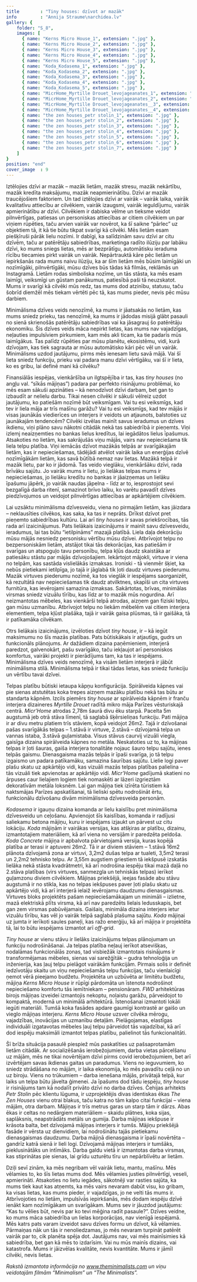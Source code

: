 ```yaml
---
title        : "Tiny houses: dzīvot ar mazāk"
info         : "Annija Straume\narchidea.lv"
gallery: {
    folder: "S_8",
    images: [
      { name: "Kerns Micro House_1", extension: ".jpg" },
      { name: "Kerns Micro House_2", extension: ".jpg" },
      { name: "Kerns Micro House_3", extension: ".jpg" },
      { name: "Kerns Micro House_4", extension: ".jpg" },
      { name: "Kerns Micro House_5", extension: ".jpg" },
      { name: "Koda_Kodasema_1", extension: ".jpg" },
      { name: "Koda_Kodasema_2", extension: ".jpg" },
      { name: "Koda_Kodasema_3", extension: ".jpg" },
      { name: "Koda_Kodasema_4", extension: ".jpg" },
      { name: "Koda_Kodasema_5", extension: ".jpg" },
      { name: "MicrHome_Myrtille Drouet_levojageanates_1", extension: ".jpg" },
      { name: "MicrHome_Myrtille Drouet_levojageanates_2", extension: ".jpg" },
      { name: "MicrHome_Myrtille Drouet_levojageanates__3", extension: ".jpg" },
      { name: "MicrHome_Myrtille Drouet_levojageanates__4", extension: ".jpg" },
      { name: "the zen houses_petr stolin_1", extension: ".jpg" },
      { name: "the zen houses_petr stolin_2", extension: ".jpg" },
      { name: "the zen houses_petr stolin_3", extension: ".jpg" },
      { name: "the zen houses_petr stolin_4", extension: ".jpg" },
      { name: "the zen houses_petr stolin_5", extension: ".jpg" },
      { name: "the zen houses_petr stolin_6", extension: ".jpg" },
      { name: "the zen houses_petr stolin_7", extension: ".jpg" }
    ]
}
position: "end"
cover_image  : 9
---
```

<p>Iztēlojies dzīvi ar mazāk – mazāk lietām, mazāk stresu, mazāk nekārtību, mazāk kredīta maksājumu, mazāk neapmierinātību. Dzīvi ar mazāk traucējošiem faktoriem. Un tad iztēlojies dzīvi ar vairāk – vairāk laika, vairāk kvalitatīvu attiecību ar cilvēkiem, vairāk izaugsmi, vairāk ieguldījumu, vairāk apmierinātību ar dzīvi. Cilvēkiem ir dabiska vēlme un tieksme veidot pilnvērtīgas, patiesas un personiskas attiecības ar citiem cilvēkiem un par viņiem rūpēties, taču arvien vairāk var novērot, ka šī saikne “pārlec” uz objektiem tā, it kā tie būtu tikpat svarīgi kā cilvēki. Mēs lietām esam piešķīruši pārāk lielu nozīmi. Ir dabīgi, ka salīdzinām savu dzīvi ar citu dzīvēm, taču ar patērētāju sabiedrības, marketinga radīto ilūziju par labāku dzīvi, ko mums sniegs lietas, mēs ar bezprātīgu, automātisku ieraduma rīcību tiecamies pirkt vairāk un vairāk. Nepārtrauktā kāre pēc lietām un iepirkšanās rada mums naivu ilūziju, ka ar šīm lietām mēs būsim laimīgāki un nozīmīgāki, pilnvērtīgāki, mūsu dzīves būs tādas kā filmās, reklāmās un Instagramā. Lietām rodas simboliska nozīme, un tās stāsta, ka mēs esam laimīgi, veiksmīgi un gūstam panākumus, patiesībā paši tā neuzskatot. Mums ir svarīgi kā cilvēki mūs redz, tas mums dod atzinību, statusu, taču šobrīd diemžēl mēs tiekam vērtēti pēc tā, kas mums pieder, nevis pēc mūsu darbiem.

Minimālisma dzīves veids nenozīmē, ka mums ir jāatsakās no lietām, kas mums sniedz prieku, tas nenozīmē, ka mums ir jādodas misijā glābt pasauli no sienā skrienošās patērētāju sabiedrības vai ka jāsagrauj šo patērētāju ekonomiku. Šis dzīves veids māca nepirkt lietas, kas mums nav vajadzīgas, neļauties impulsīviem pirkumiem, kam mēs akli ticam, ka tie padarīs mūs laimīgākus. Tas palīdz rūpēties par mūsu planētu, ekosistēmu, vidi, kurā dzīvojam, kas tiek sagrauta ar mūsu automātisko kāri pēc vēl un vairāk. Minimālisms uzdod jautājumu, pirms mēs ienesam lietu savā mājā. Vai šī lieta sniedz funkciju, prieku vai padara manu dzīvi vērtīgāku, vai šī ir lieta, ko es gribu, lai definē mani kā cilvēku?

Finansiālās iespējas, vienkāršība un ilgtspējība ir tas, kas <em>tiny houses</em> (no angļu val. “sīkās mājiņas”) padara par perfekto risinājumu problēmai, ko mēs esam sākuši apzināties – kā nenodzīvot dzīvi darbam, bet gan to izbaudīt ar nelielu darbu. Tikai nesen cilvēki ir sākuši vēlreiz uzdot jautājumu, ko patiešām nozīmē būt veiksmīgam. Vai tu esi veiksmīgs, kad tev ir liela māja ar trīs mašīnu garāžu? Vai tu esi veiksmīgs, kad tev mājās ir visas jaunākās viedierīces un interjers ir veidots un atjaunots, balstoties uz jaunākajām tendencēm? Cilvēki izvēlas mainīt savus ieradumus un dzīves ikdienu, viņi plāno savu nākotni citādāk nekā tas sabiedrībā ir pieņemts. Viņi izlemj neaizņemties no bankas lielus kredītus, lai iegādātos lielus īpašumus. Atsakoties no lietām, kas sakrājušās viņu mājās, vairs nav nepieciešama tik liela telpu platība. Viņi iemācās dzīvot mazākās telpās ar svarīgākajām lietām, kas ir nepieciešamas, tādējādi atvēlot vairāk laika un enerģijas dzīvē nozīmīgākām lietām, kas savā būtībā nemaz nav lietas. Mazākā telpā ir mazāk lietu, par ko ir jādomā. Tas veido vieglāku, vienkāršāku dzīvi, rada brīvāku sajūtu. Jo vairāk mums ir lietu, jo lielākas telpas mums ir nepieciešamas, jo lielāku kredītu no bankas ir jāaizņemas un lielāku īpašumu jāpērk, jo vairāk naudas jāpelna - līdz ar to, iesprostojot sevi bezgalīgā darba ritenī, samazinot brīvo laiku, ko varētu pavadīt dzīves piedzīvojumos un veidojot pilnvērtīgas attiecības ar apkārtējiem cilvēkiem.

Lai uzsāktu minimālisma dzīvesveidu, viena no pirmajām lietām, kas jāizdara – neklausīties cilvēkos, kas saka, ka tas ir neprāts. Drīkst dzīvot pret pieņemto sabiedrības kultūru. Lai arī <em>tiny houses</em> ir savas priekšrocības, tās rada arī izaicinājumus. Pats lielākais izaicinājums ir mainīt savu dzīvesveidu, ieradumus, lai tas būtu “ietilpināms” mazajā platībā. Liela daļa dekorāciju mūsu mājās nesniedz personisku vērtību mūsu dzīvei. Atbrīvojot telpu no bezpersoniskām lietām, atstājot tikai tās dekorācijas, kas patiešām ir svarīgas un atspoguļo tavu personību, telpa kļūs daudz skaistāka ar patiesāku stāstu par mājās dzīvojošajiem. Iekārtojot mājokli, virtuve ir viena no telpām, kas sastāda vislielākās izmaksas. Ironiski - tā vienmēr šķiet, ka nebūs pietiekami ietilpīga, jo tajā ir jāglabā tik ļoti daudz virtuves piederumu. Mazāk virtuves piederumu nozīmē, ka tos vieglāk ir iespējams saorganizēt, kā rezultātā nav nepieciešamas tik daudz atvilktnes, skapīši un cita virtuves furnitūra, kas ievērojami samazina izmaksas. Sakārtotas, brīvas, minimālas virsmas sniedz vizuālu tīrību, kas līdz ar to mazāk mūs nogurdina. Arī neizmantotas mēbeles, kas vienkārši telpā atrodas, aizņem gan fiziski telpu, gan mūsu uzmanību. Atbrīvojot telpu no liekām mēbelēm vai citiem interjera elementiem, telpa kļūst plašāka, tajā ir vairāk gaisa plūsmas, tā ir gaišāka, tā ir patīkamāka cilvēkam.

Otrs lielākais izaicinājums, izvēloties dzīvot <em>tiny house</em>, ir – kā iegūt maksimumu no šīs mazās platības. Pats būtiskākais ir atjautīgs, gudrs un funkcionāls plānojums. Ar dažādiem dizaina paņēmieniem, interjerā paredzot, galvenokārt, pašu svarīgāko, taču iekļaujot arī personiskos komfortus, vairāki projekti ir pierādījums tam, ka tas ir iespējams. Minimālisma dzīves veids nenozīmē, ka visām lietām interjerā ir jābūt minimālisma stilā. Minimālisma telpā ir tikai tādas lietas, kas sniedz funkciju un vērtību tavai dzīvei.

Telpas platību būtiski ietaupa kāpņu konfigurācija. Spirālveida kāpnes vai pie sienas atstutētas koka trepes aizņem mazāku platību nekā tas būtu ar standarta kāpnēm. Izcils piemērs <em>tiny house</em> ar spirālveida kāpnēm ir franču interjera dizaineres <em>Myrtille Drouet</em> radītā mikro māja Parīzes vēsturiskajā centrā. <em>Micr’Home</em> atrodas 2,78m šaurā divu ēku starpā. Pacelta 5m augstumā jeb otrā stāva līmenī, tā saglabā šķērsieliņas funkciju. Pati mājiņa ir ar divu metru platiem trīs stāviem, kopā veidojot 26m2. Tajā ir dzīvošanai pašas svarīgākās telpas – 1.stāvā ir virtuve, 2.stāvā – dzīvojamā telpa un vannas istaba, 3.stāvā guļamistaba. Visus stāvus caurvij vizuāli viegla, gaisīga dizaina spirālveida kāpnes no metāla. Neskatoties uz to, ka mājiņas telpas ir ļoti šauras, gaiša interjera tonalitāte nojauc šauro telpu sajūtu, ienes telpās gaismu. Dienasgaisma mazās telpās ir īpaši svarīga, jo tā telpu izgaismo un padara patīkamāku, samazina šaurības sajūtu. Lielie logi paver plašu skatu uz apkārtējo vidi, kas vizuāli mazās telpas platības palielina – tās vizuāli tiek apvienotas ar apkārtējo vidi. <em>Micr’Home</em> gadījumā skatieni no ārpuses caur lielajiem logiem tiek nomaskēti ar lāzeri izgrieztām dekoratīvām metāla loksnēm. Lai gan mājiņa tiek izīrēta tūristiem kā naktsmājas Parīzes apskatīšanai, tā lieliski spētu nodrošināt ērtu, funkcionālu dzīvošanu divām minimālisma dzīvesveida personām.

<em>Kodasema</em> ir igauņu dizaina komanda ar lielu kaislību pret minimālisma dzīvesveidu un ceļošanu. Apvienojot šīs kaislības, komanda ir radījusi saliekamu betona mājiņu, kuru ir iespējams izjaukt un pārvest uz citu lokāciju. <em>Koda</em> mājiņām ir vairākas versijas, kas atšķiras ar platību, dizainu, izmantotajiem materiāliem, kā arī viena no versijām ir paredzēta peldoša. <em>Koda Concrete</em> mājiņa ir apbalvota pārvietojamā versija, kuras kopējā platība ar terasi ir aptuveni 26m2. Tā ir ar diviem stāviem – 1.stāvā 16m2 plānota dzīvojamā zona ar virtuvi, 3,2m2 dušas telpa ar tualeti, 3,5m2 terasi un 2,2m2 tehnisko telpu. Ar 3,55m augstiem griestiem tā iekšpusē izskatās lielāka nekā stāsta kvadrātmetri, kā arī nodrošina iespēju tikai mazā daļā no 2.stāva platības (virs virtuves, sanmezgla un tehniskās telpas) ierīkot guļamzonu diviem cilvēkiem. Mājiņas priekšējā, ieejas fasāde abu stāvu augstumā ir no stikla, kas no telpas iekšpuses paver ļoti plašu skatu uz apkārtējo vidi, kā arī interjerā ielaiž ievērojamu daudzumu dienasgaismas. Virtuves bloks projektēts pašam nepieciešamākajam un minimāli – izlietne, mazā elektriskā plīts virsma, kā arī nav paredzēts lielais ledusskapis, bet gan zem virsmas pabūvējamais. Gaišais, minimāla dizaina interjers ietur vizuālu tīrību, kas vēl jo vairāk telpā saglabā plašuma sajūtu. <em>Koda</em> mājiņai uz jumta ir ierīkoti saules paneļi, kas ražo enerģiju, kā arī mājiņa ir projektēta tā, lai to būtu iespējams izmantot arī <em>off-grid</em>.

<em>Tiny house</em> ar vienu stāvu ir lielāks izaicinājums telpas plānojumam un funkciju nodrošināšanai. Ja telpas platība neļauj ierīkot atsevišķas, nodalāmas funkcionālās zonas, tad visbiežāk izmantotais risinājums ir transformējamas mēbeles, sienas vai sarežģītāk – gudra tehnoloģija un inženierija, kas ļauj telpu pielāgot vairākām funkcijām. Pirmais solis ir definēt iedzīvotāju skaitu un viņu nepieciešamās telpu funkcijas, taču vienlaicīgi ņemot vērā pieejamo budžetu. Projektēta un uzbūvēta ar limitētu budžetu, mājiņa <em>Kerns Micro House</em> ir rūpīgi pārdomāta un īstenota nodrošinot nepieciešamo komfortu tās iemītniekam – pensionāram. <em>FWD</em> arhitektūras birojs mājiņas izveidei izmantojis nekoptu, nolaistu garāžu, pārveidojot to kompaktā, modernā un minimālā arhitektūrā. Īstenošanai izmantoti lokāli iegūti materiāli. Tumšā koka fasādes apdare gaumīgi kontrastē ar gaišo un vieglo mājiņas interjeru. <em>Kerns Micro House</em> uzsver cilvēka mērogu, vajadzības, inovācijas un uzmanību detaļām. Pielāgojamas, elastīgas individuāli izgatavotas mēbeles ļauj telpu pārveidot tās vajadzībai, kā arī dod iespēju maksimāli izmantot telpas platību, palielinot tās funkcionalitāti.

Šī brīža situācija pasaulē piespiež mūs paskatīties uz pašsaprotamām lietām citādāk. Ar socializēšanās ierobežojumiem, darba vietas pārcelšanu uz mājām, mēs ne tikai novērtējam dzīvi pirms covid ierobežojumiem, bet arī izvērtējam savas ikdienas gaitas un paradumus. Viens no ieguvumiem, ko sniedz strādāšana no mājām, ir laika ekonomija, ko mēs pavadītu ceļā no un uz biroju. Viens no trūkumiem – darba ienešana mājās, privātajā telpā, kur laiks un telpa būtu jāvelta ģimenei. Ja īpašums dod tādu iespēju, <em>tiny house</em> ir risinājums tam kā nodalīt privāto dzīvi no darba dzīves. Čehijas arhitekts <em>Petr Stolin</em> pēc klientu lūguma, ir uzprojektējis divas identiskas ēkas <em>The Zen Houses</em> vienu otrai blakus, taču katra no tām kalpo citai funkcijai – viena mājām, otra darbam. Mājiņas ir trīs metrus garas un starp tām ir dārzs. Abas ēkas ir celtas no nedārgiem materiāliem – skaidu plātnes, koka sijas, saplāksnis, neapstrādāts metāls un gumija. Darba mājiņas iekšpuse ir krāsota balta, bet dzīvojamā mājiņas interjers ir tumšs. Mājiņu priekšējā fasāde ir vērsta uz dienvidiem, lai nodrošinātu tajās pietiekamu dienasgaismas daudzumu. Darba mājiņā dienasgaisma ir īpaši novērtēta – gandrīz katrā sienā ir lieli logi. Dzīvojamā mājiņas interjers ir tumšāks, pieklusinātāks un intīmāks. Darba galdu vietā ir izmantotas darba virsmas, kas stiprinātas pie sienas, lai grīdu uzturētu tīru un nepārblīvētu ar lietām.

Dziļi sevī zinām, ka mēs negribam vēl vairāk lietu, mantu, mašīnu. Mēs vēlamies to, ko šīs lietas mums dod. Mēs vēlamies justies pilnvērtīgi, veseli, apmierināti. Atsakoties no lietu iegādes, sākotnēji var rasties sajūta, ka mums tiek kaut kas atņemts, ka mēs vairs nevaram dabūt visu, ko gribam, ka visas lietas, kas mums pieder, ir vajadzīgas, jo ne velti tās mums ir. Atbrīvojoties no lietām, impulsīvās iepirkšanās, mēs dodam iespēju dzīvē ienākt kam nozīmīgākam un svarīgākam. Mums sev ir jāuzdod jautājums: “Kas tu vēlies būt, nevis par ko tevi mēģina radīt pasaule?”. Dzīves veidne, ko mums māca sabiedrība un lielas korporācijas, nav vienīgā iespējamā. Mēs katrs pats varam izveidot savu dzīves formu un dzīvot, kā vēlamies. Pārmaiņas nāk un tās ir nenoliedzamas, jo mēs nevaram turpināt patērēt vairāk par to, cik planēta spēja dot. Jautājums nav, vai mēs mainīsimies kā sabiedrība, bet gan kā mēs to izdarīsim. Vai nu mūs mainīs dizains, vai katastrofa. Mums ir jāizvēlas kvalitāte, nevis kvantitāte. Mums ir jāmīl cilvēki, nevis lietas.

<em>Rakstā izmantota informācija no www.theminimalists.com un viņu veidotajām filmām “Minimalism” un “The Minimalists”.</em></p>
